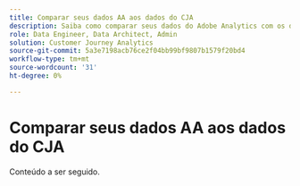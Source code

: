 ```yaml
---
title: Comparar seus dados AA aos dados do CJA
description: Saiba como comparar seus dados do Adobe Analytics com os dados do Customer Journey Analytics
role: Data Engineer, Data Architect, Admin
solution: Customer Journey Analytics
source-git-commit: 5a3e7198acb76ce2f04bb99bf9807b1579f20bd4
workflow-type: tm+mt
source-wordcount: '31'
ht-degree: 0%

---
```



# Comparar seus dados AA aos dados do CJA

Conteúdo a ser seguido.